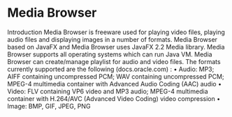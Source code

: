 # Media Browser
Introduction
Media Browser is freeware used for playing video files, playing audio files and displaying
images in a number of formats. Media Browser based on JavaFX and Media Browser uses
JavaFX 2.2 Media library. Media Browser supports all operating systems which can run Java
VM. Media Browser can create/manage playlist for audio and video files.
The formats currently supported are the following (docs.oracle.com) :
• Audio: MP3; AIFF containing uncompressed PCM; WAV containing uncompressed PCM;
MPEG-4 multimedia container with Advanced Audio Coding (AAC) audio
• Video: FLV containing VP6 video and MP3 audio; MPEG-4 multimedia container with
H.264/AVC (Advanced Video Coding) video compression
• Image: BMP, GIF, JPEG, PNG
